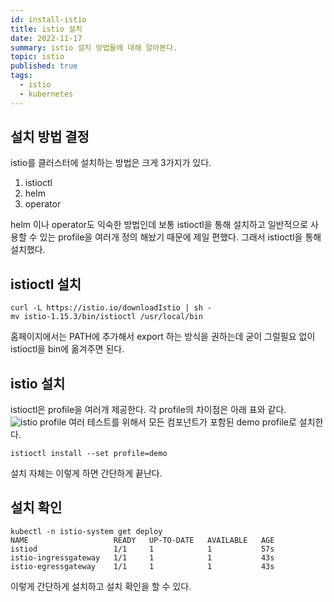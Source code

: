 ```yaml
---
id: install-istio
title: istio 설치
date: 2022-11-17
summary: istio 설치 방법들에 대해 알아본다.
topic: istio
published: true
tags:
  - istio
  - kubernetes
---
```

## 설치 방법 결정
istio를 클러스터에 설치하는 방법은 크게 3가지가 있다.
  1. istioctl
  2. helm
  3. operator

helm 이나 operator도 익숙한 방법인데 보통 istioctl을 통해 설치하고 일반적으로 사용할 수 있는 profile을 여러개 정의 해놨기 때문에 제일 편했다. 그래서 istioctl을 통해 설치했다.

## istioctl 설치
```
curl -L https://istio.io/downloadIstio | sh -
mv istio-1.15.3/bin/istioctl /usr/local/bin
```

홈페이지에서는 PATH에 추가해서 export 하는 방식을 권하는데 굳이 그럴필요 없이 istioctl을 bin에 옮겨주면 된다.

## istio 설치
istioctl은 profile을 여러개 제공한다. 각 profile의 차이점은 아래 표와 같다.
![istio profile](/image/istio/istio-profile-table.png)
여러 테스트를 위해서 모든 컴포넌트가 포함된 demo profile로 설치한다.

```
istioctl install --set profile=demo
```

설치 자체는 이렇게 하면 간단하게 끝난다.

## 설치 확인
```
kubectl -n istio-system get deploy
NAME                   READY   UP-TO-DATE   AVAILABLE   AGE
istiod                 1/1     1            1           57s
istio-ingressgateway   1/1     1            1           43s
istio-egressgateway    1/1     1            1           43s
```

이렇게 간단하게 설치하고 설치 확인을 할 수 있다.
